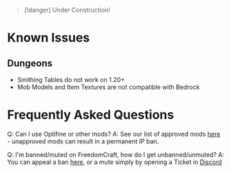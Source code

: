 > [!danger] Under Construction! 

# Known Issues

## Dungeons
- Smithing Tables do not work on 1.20+
- Mob Models and Item Textures are not compatible with Bedrock


# Frequently Asked Questions 

Q: Can I use Optifine or other mods?
A: See our list of approved mods [here](https://dev.freedomcraft.wiki/network-information/mod-list-info#approved-mods-list) - unapproved mods can result in a permanent IP ban.


Q: I'm banned/muted on FreedomCraft, how do I get unbanned/unmuted?
A: You can appeal a ban [here](https://freedomcraftmc.com/appeal), or a mute simply by opening a Ticket in [Discord](https://freedomcraft.network/discord)

